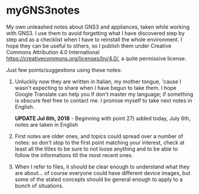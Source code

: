 # myGNS3notes
My own unleashed notes about GNS3 and appliances, taken while working with GNS3. I use them to avoid forgetting what I have discovered step by step and as a checklist when I have to reinstall the whole environment. I hope they can be useful to others, so I publish them under Creative Commons Attribution 4.0 International https://creativecommons.org/licenses/by/4.0/, a quite permissive license.

Just few points/suggestions using these notes:

1. Unluckily now they are written in Italian, my mother tongue, 'cause I wasn't expecting to share when I have begun to take them. I hope Google Translate can help you if don't master my language; if something is obscure feel free to contact me. I promise myself to take next notes in English.

   **UPDATE Jul 6th, 2018** - Beginning with point 27) added today, July 6th, notes are taken in English

2. First notes are older ones, and topics could spread over a number of notes: so don't stop to the first point matching your interest, check at least all the titles to be sure to not loose anything and to be able to follow the informations till the most recent ones.

3. When I refer to files, it should be clear enough to understand what they are about... of course everyone could have different device images, but some of the stated concepts should be general enough to apply to a bunch of situations.
